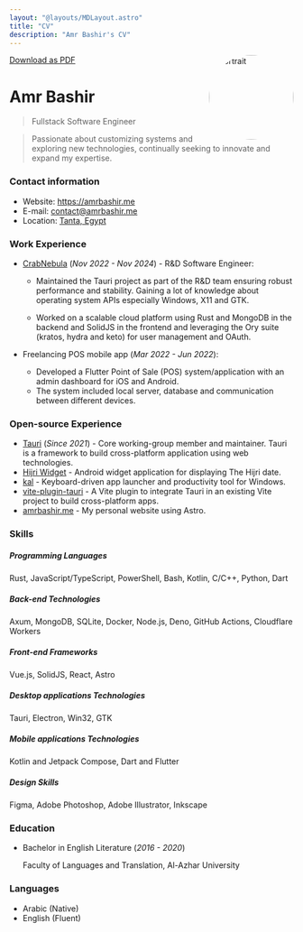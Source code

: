 ```yaml
---
layout: "@layouts/MDLayout.astro"
title: "CV"
description: "Amr Bashir's CV"
---
```


<a class="print:hidden opacity-50! hover:opacity-100!" href="/cv.pdf" download="Amr Bashir - CV">
	<span class="i-ri-arrow-down-line"></span> Download as PDF
</a>

<img src="/portrait.webp" alt="portrait" width="150" height="150" style="border-radius: 50%" class="ml-2px" align="right"/>

# Amr Bashir

> Fullstack Software Engineer

> Passionate about customizing systems and exploring new technologies,
> continually seeking to innovate and expand my expertise.

### Contact information

- Website: https://amrbashir.me
- E-mail: contact@amrbashir.me
- Location: [Tanta, Egypt](https://maps.app.goo.gl/w8qBz34YJ8f9XPMH8)

### Work Experience

- [CrabNebula](https://crabnebula.dev/) (_Nov 2022 - Nov 2024_) - R&D Software Engineer:

    - Maintained the Tauri project as part of the R&D team ensuring robust performance and stability.
      Gaining a lot of knowledge about operating system APIs especially Windows, X11 and GTK.

    - Worked on a scalable cloud platform using Rust and MongoDB in the backend and SolidJS in the frontend
      and leveraging the Ory suite (kratos, hydra and keto) for user management and OAuth.

- Freelancing POS mobile app (_Mar 2022 - Jun 2022_):

    - Developed a Flutter Point of Sale (POS) system/application with an admin dashboard for iOS and Android.
    - The system included local server, database and communication between different devices.

### Open-source Experience

- [Tauri](https://tauri.app) (_Since 2021_) - Core working-group member and maintainer.
  Tauri is a framework to build cross-platform application using web technologies.
- [Hijri Widget](https://github.com/amrbashir/hijri-widget) - Android widget application for displaying The Hijri date.
- [kal](https://github.com/amrbashir/kal) - Keyboard-driven app launcher and productivity tool for Windows.
- [vite-plugin-tauri](https://github.com/amrbashir/vite-plugin-tauri) - A Vite plugin to integrate Tauri in an existing Vite project to build cross-platform apps.
- [amrbashir.me](https://github.com/amrbashir/amrbashir.me) - My personal website using Astro.

### Skills

##### _Programming Languages_

Rust, JavaScript/TypeScript, PowerShell, Bash, Kotlin, C/C++, Python, Dart

##### _Back-end Technologies_

Axum, MongoDB, SQLite, Docker, Node.js, Deno, GitHub Actions, Cloudflare Workers

##### _Front-end Frameworks_

Vue.js, SolidJS, React, Astro

##### _Desktop applications Technologies_

Tauri, Electron, Win32, GTK

##### _Mobile applications Technologies_

Kotlin and Jetpack Compose, Dart and Flutter

##### _Design Skills_

Figma, Adobe Photoshop, Adobe Illustrator, Inkscape

### Education

- Bachelor in English Literature (_2016 - 2020_)

    Faculty of Languages ​and Translation, Al-Azhar University

### Languages

- Arabic (Native)
- English (Fluent)
